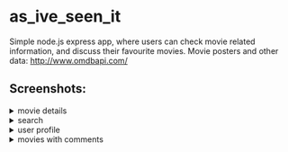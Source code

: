 # as_ive_seen_it

Simple node.js express app, where users can check movie related information, and discuss their favourite movies.
Movie posters and other data: http://www.omdbapi.com/


 ## Screenshots:
 
<details closed><summary>movie details</summary>

![movie details](screenshots/movie_details.png)
</details>


<details closed><summary>search</summary>

![search](screenshots/movie_search.png)
</details>


<details closed><summary>user profile</summary>

![user profile](screenshots/user_profile.png)
</details>

<details closed><summary>movies with comments</summary>

![movies with comments](screenshots/list_of_movies_with_comments.png)
</details>